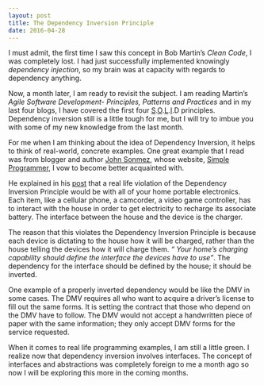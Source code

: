 ```yaml
---
layout: post
title: The Dependency Inversion Principle
date: 2016-04-28
---
```


I must admit, the first time I saw this concept in Bob Martin’s *Clean Code*, I was completely lost. I had just successfully implemented knowingly *dependency injection*, so my brain was at capacity with regards to dependency anything. 

Now, a month later, I am ready to revisit the subject. I am reading Martin’s *Agile Software Development- Principles, Patterns and Practices* and in my last four blogs, I have covered the first four [S](http://nicolecarpenter.github.io/2016/04/22/single-responsibility-principle.html).[O](http://nicolecarpenter.github.io/2016/04/26/open-closed-principle.html).[L](http://nicolecarpenter.github.io/2016/04/27/liskov-substitution-principle.html).[I](http://nicolecarpenter.github.io/2016/04/28/interface-segregation-principle.html).D principles. Dependency inversion still is a little tough for me, but I will try to imbue you with some of my new knowledge from the last month.

For me when I am thinking about the idea of Dependency Inversion, it helps to think of real-world, concrete examples. One great example that I read was from blogger and author [John Sonmez](http://simpleprogrammer.com/author/jsonmez/), whose website, [Simple Programmer](http://simpleprogrammer.com/), I vow to become better acquainted with. 

He explained in his [post](http://simpleprogrammer.com/2010/11/13/basic-to-basics-what-is-dependency-inversion-is-it-ioc-part-1/) that a real life violation of the Dependency Inversion Principle would be with all of your home portable electronics. Each item, like a cellular phone, a camcorder, a video game controller, has to interact with the house in order to get electricity to recharge its associate battery. The interface between the house and the device is the charger. 

The reason that this violates the Dependency Inversion Principle is because each device is dictating to the house how it will be charged, rather than the house telling the devices how it will charge them. *“ Your home’s charging capability should define the interface the devices have to use”*. The dependency for the interface should be defined by the house; it should be inverted. 

One example of a properly inverted dependency would be like the DMV in some cases. The DMV requires all who want to acquire a driver’s license to fill out the same forms. It is setting the contract that those who depend on the DMV have to follow. The DMV would not accept a handwritten piece of paper with the same information; they only accept DMV forms for the service requested. 

When it comes to real life programming examples, I am still a little green. I realize now that dependency inversion involves interfaces. The concept of interfaces and abstractions was completely foreign to me a month ago so now I will be exploring this more in the coming months. 
